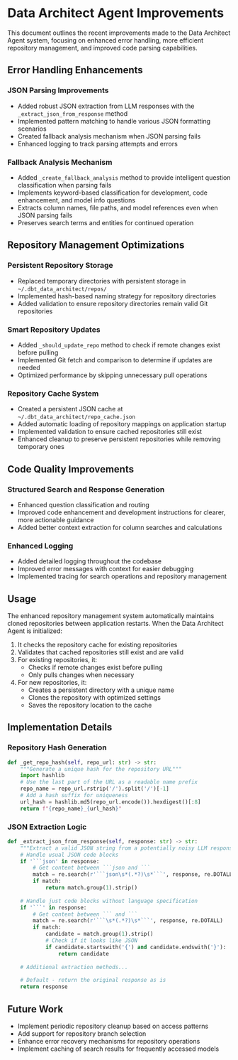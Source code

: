 # Data Architect Agent Improvements

This document outlines the recent improvements made to the Data Architect Agent system, focusing on enhanced error handling, more efficient repository management, and improved code parsing capabilities.

## Error Handling Enhancements

### JSON Parsing Improvements
- Added robust JSON extraction from LLM responses with the `_extract_json_from_response` method
- Implemented pattern matching to handle various JSON formatting scenarios
- Created fallback analysis mechanism when JSON parsing fails
- Enhanced logging to track parsing attempts and errors

### Fallback Analysis Mechanism
- Added `_create_fallback_analysis` method to provide intelligent question classification when parsing fails
- Implements keyword-based classification for development, code enhancement, and model info questions
- Extracts column names, file paths, and model references even when JSON parsing fails
- Preserves search terms and entities for continued operation

## Repository Management Optimizations

### Persistent Repository Storage
- Replaced temporary directories with persistent storage in `~/.dbt_data_architect/repos/`
- Implemented hash-based naming strategy for repository directories
- Added validation to ensure repository directories remain valid Git repositories

### Smart Repository Updates
- Added `_should_update_repo` method to check if remote changes exist before pulling
- Implemented Git fetch and comparison to determine if updates are needed
- Optimized performance by skipping unnecessary pull operations

### Repository Cache System
- Created a persistent JSON cache at `~/.dbt_data_architect/repo_cache.json`
- Added automatic loading of repository mappings on application startup
- Implemented validation to ensure cached repositories still exist
- Enhanced cleanup to preserve persistent repositories while removing temporary ones

## Code Quality Improvements

### Structured Search and Response Generation
- Enhanced question classification and routing
- Improved code enhancement and development instructions for clearer, more actionable guidance
- Added better context extraction for column searches and calculations

### Enhanced Logging
- Added detailed logging throughout the codebase
- Improved error messages with context for easier debugging
- Implemented tracing for search operations and repository management

## Usage

The enhanced repository management system automatically maintains cloned repositories between application restarts. When the Data Architect Agent is initialized:

1. It checks the repository cache for existing repositories
2. Validates that cached repositories still exist and are valid
3. For existing repositories, it:
   - Checks if remote changes exist before pulling
   - Only pulls changes when necessary
4. For new repositories, it:
   - Creates a persistent directory with a unique name
   - Clones the repository with optimized settings
   - Saves the repository location to the cache

## Implementation Details

### Repository Hash Generation
```python
def _get_repo_hash(self, repo_url: str) -> str:
    """Generate a unique hash for the repository URL"""
    import hashlib
    # Use the last part of the URL as a readable name prefix
    repo_name = repo_url.rstrip('/').split('/')[-1]
    # Add a hash suffix for uniqueness
    url_hash = hashlib.md5(repo_url.encode()).hexdigest()[:8]
    return f"{repo_name}_{url_hash}"
```

### JSON Extraction Logic
```python
def _extract_json_from_response(self, response: str) -> str:
    """Extract a valid JSON string from a potentially noisy LLM response."""
    # Handle usual JSON code blocks
    if '```json' in response:
        # Get content between ```json and ```
        match = re.search(r'```json\s*(.*?)\s*```', response, re.DOTALL)
        if match:
            return match.group(1).strip()
    
    # Handle just code blocks without language specification
    if '```' in response:
        # Get content between ``` and ```
        match = re.search(r'```\s*(.*?)\s*```', response, re.DOTALL)
        if match:
            candidate = match.group(1).strip()
            # Check if it looks like JSON
            if candidate.startswith('{') and candidate.endswith('}'):
                return candidate
    
    # Additional extraction methods...
    
    # Default - return the original response as is
    return response
```

## Future Work

- Implement periodic repository cleanup based on access patterns
- Add support for repository branch selection
- Enhance error recovery mechanisms for repository operations
- Implement caching of search results for frequently accessed models 